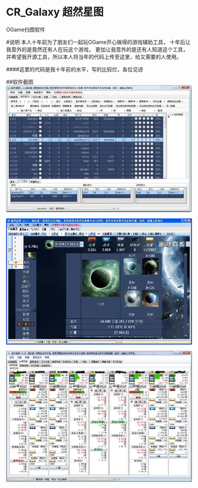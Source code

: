 # CR_Galaxy 超然星图
OGame扫图软件

#说明
本人十年前为了朋友们一起玩OGame开心做得的游戏辅助工具，
十年后让我意外的是竟然还有人在玩这个游戏，
更加让我意外的是还有人知道这个工具，并希望我开源工具，所以本人将当年的代码上传至这里，给又需要的人使用。


####这里的代码是我十年前的水平，写的比较烂，各位见谅

##软件截图
![alt tag](./img/1.jpg)

![alt tag](./img/2.jpg)

![alt tag](./img/J1.JPG)
